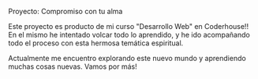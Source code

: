 Proyecto: Compromiso con tu alma

Este proyecto es producto de mi curso "Desarrollo Web" en Coderhouse!!
En el mismo he intentado volcar todo lo aprendido, y he ido acompañando todo el proceso con esta hermosa temática espiritual.


Actualmente me encuentro explorando este nuevo mundo y aprendiendo muchas cosas nuevas.
Vamos por más!

